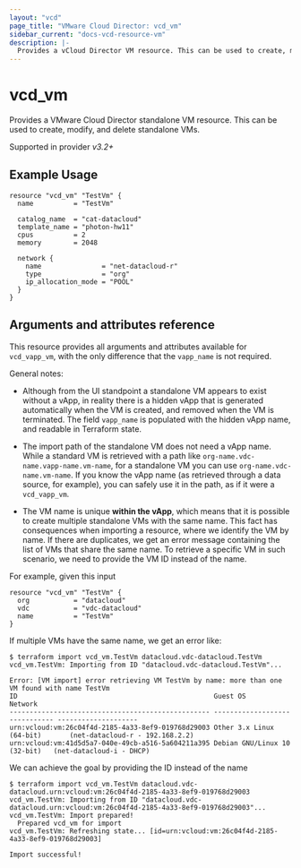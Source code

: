 ```yaml
---
layout: "vcd"
page_title: "VMware Cloud Director: vcd_vm"
sidebar_current: "docs-vcd-resource-vm"
description: |-
  Provides a vCloud Director VM resource. This can be used to create, modify, and delete standalone VMs.
---
```


# vcd\_vm

Provides a VMware Cloud Director standalone VM resource. This can be used to create, modify, and delete standalone VMs.

Supported in provider *v3.2+*

## Example Usage

```hcl
resource "vcd_vm" "TestVm" {
  name          = "TestVm"

  catalog_name  = "cat-datacloud"
  template_name = "photon-hw11"
  cpus          = 2
  memory        = 2048

  network {
    name               = "net-datacloud-r"
    type               = "org"
    ip_allocation_mode = "POOL"
  }
}
```

## Arguments and attributes reference

This resource provides all arguments and attributes available for `vcd_vapp_vm`, with the only difference that the
`vapp_name` is not required.

General notes:

* Although from the UI standpoint a standalone VM appears to exist without a vApp, in reality there is a hidden vApp that
  is generated automatically when the VM is created, and removed when the VM is terminated. The field `vapp_name` is populated
  with the hidden vApp name, and readable in Terraform state.

* The import path of the standalone VM does not need a vApp name. While a standard VM is retrieved with a path like 
`org-name.vdc-name.vapp-name.vm-name`, for a standalone VM you can use `org-name.vdc-name.vm-name`. If you know the vApp
  name (as retrieved through a data source, for example), you can safely use it in the path, as if it were a `vcd_vapp_vm`.

* The VM name is unique **within the vApp**, which means that it is possible to create multiple standalone VMs with the same name.
  This fact has consequences when importing a resource, where we identify the VM by name. If there are duplicates, we get
  an error message containing the list of VMs that share the same name. To retrieve a specific VM in such scenario, we need
  to provide the VM ID instead of the name.

For example, given this input
```hcl
resource "vcd_vm" "TestVm" {
  org           = "datacloud"
  vdc           = "vdc-datacloud"
  name          = "TestVm"
}
```

If multiple VMs have the same name, we get an error like:

```
$ terraform import vcd_vm.TestVm datacloud.vdc-datacloud.TestVm
vcd_vm.TestVm: Importing from ID "datacloud.vdc-datacloud.TestVm"...

Error: [VM import] error retrieving VM TestVm by name: more than one VM found with name TestVm
ID                                                 Guest OS                       Network
-------------------------------------------------- ------------------------------ --------------------
urn:vcloud:vm:26c04f4d-2185-4a33-8ef9-019768d29003 Other 3.x Linux (64-bit)       (net-datacloud-r - 192.168.2.2)
urn:vcloud:vm:41d5d5a7-040e-49cb-a516-5a604211a395 Debian GNU/Linux 10 (32-bit)   (net-datacloud-i - DHCP)
```

We can achieve the goal by providing the ID instead of the name

```
$ terraform import vcd_vm.TestVm datacloud.vdc-datacloud.urn:vcloud:vm:26c04f4d-2185-4a33-8ef9-019768d29003
vcd_vm.TestVm: Importing from ID "datacloud.vdc-datacloud.urn:vcloud:vm:26c04f4d-2185-4a33-8ef9-019768d29003"...
vcd_vm.TestVm: Import prepared!
  Prepared vcd_vm for import
vcd_vm.TestVm: Refreshing state... [id=urn:vcloud:vm:26c04f4d-2185-4a33-8ef9-019768d29003]

Import successful!
```